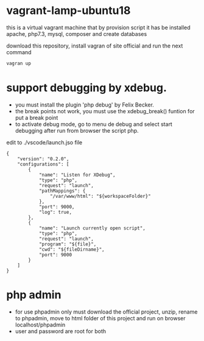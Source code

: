 # vagrant-lamp-ubuntu18
this is a virtual vagrant machine that by provision script it has be installed apache, php7.3, mysql, composer and create databases

download this repository, install vagran of site official and run the next command

```bash
vagran up
```

# support debugging by xdebug. 
* you must install the plugin 'php debug' by Felix Becker. 
* the break points not work, you must use the xdebug_break() funtion for put a break point
* to activate debug mode, go to menu de debug and select start debugging after run from browser the script php.

edit to ./vscode/launch.jso file
```
{
    "version": "0.2.0",
    "configurations": [
        {
            "name": "Listen for XDebug",
            "type": "php",
            "request": "launch",
            "pathMappings": {
                "/var/www/html": "${workspaceFolder}"
            },
            "port": 9000,
            "log": true,
        },
        {
            "name": "Launch currently open script",
            "type": "php",
            "request": "launch",
            "program": "${file}",
            "cwd": "${fileDirname}",
            "port": 9000
        }
    ]
}
```

# php admin

* for use phpadmin only must download the official project, unzip, rename to phpadmin, move to html folder of this project and run on browser localhost/phpadmin
* user and password are root for both